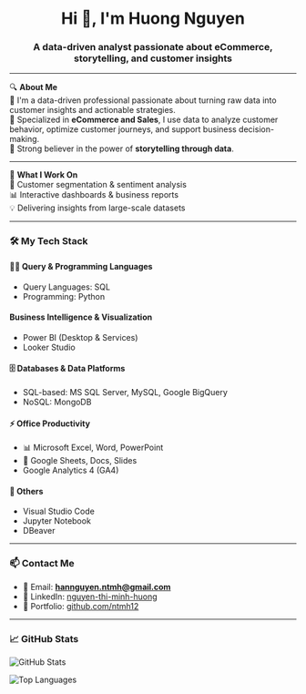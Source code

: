 <h1 align="center">Hi 👋, I'm Huong Nguyen</h1>
<h3 align="center">A data-driven analyst passionate about eCommerce, storytelling, and customer insights</h3>

---

🔍 **About Me**  
🎯 I'm a data-driven professional passionate about turning raw data into customer insights and actionable strategies.  
🛒 Specialized in **eCommerce and Sales**, I use data to analyze customer behavior, optimize customer journeys, and support business decision-making.  
💬 Strong believer in the power of **storytelling through data**.

---

💼 **What I Work On**  
🧭 Customer segmentation & sentiment analysis  
📊 Interactive dashboards & business reports  
💡 Delivering insights from large-scale datasets

---

### 🛠️ My Tech Stack

#### 🧑‍💻 Query & Programming Languages
- Query Languages: SQL
- Programming: Python

#### Business Intelligence & Visualization
- Power BI (Desktop & Services)  
- Looker Studio  

#### 🗄️ Databases & Data Platforms
- SQL-based: MS SQL Server, MySQL, Google BigQuery
- NoSQL: MongoDB

#### ⚡ Office Productivity
- 📊 Microsoft Excel, Word, PowerPoint  
- 📑 Google Sheets, Docs, Slides  
- Google Analytics 4 (GA4)

#### 🧰 Others
- Visual Studio Code  
- Jupyter Notebook  
- DBeaver

---

### 📫 Contact Me

- 📧 Email: **hannguyen.ntmh@gmail.com**  
- 🔗 LinkedIn: [nguyen-thi-minh-huong](https://www.linkedin.com/in/nguyen-thi-minh-huong)  
- 📁 Portfolio: [github.com/ntmh12](https://github.com/ntmh12)

---

### 📈 GitHub Stats

<p align="left">
  <img src="https://github-readme-stats.vercel.app/api?username=ntmh12&show_icons=true&locale=en" alt="GitHub Stats" />
</p>
<p align="left">
  <img src="https://github-readme-stats.vercel.app/api/top-langs/?username=ntmh12&layout=compact" alt="Top Languages" />
</p>
